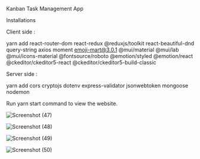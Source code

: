 Kanban Task Management App

Installations

Client side :

yarn add react-router-dom react-redux @reduxjs/toolkit react-beautiful-dnd query-string axios moment emoji-mart@3.0.1 @mui/material @mui/lab @mui/icons-material @fontsource/roboto @emotion/styled @emotion/react @ckeditor/ckeditor5-react @ckeditor/ckeditor5-build-classic

Server side :

yarn add cors cryptojs dotenv express-validator jsonwebtoken mongoose nodemon

Run yarn start command to view the website.

![Screenshot (47)](https://github.com/0username1/KB/assets/102278744/4ec18354-1b56-42b7-832f-36fc5c90606b)

![Screenshot (48)](https://github.com/0username1/KB/assets/102278744/bac82436-eb9b-4ed3-ab9b-4dc98002eabc)

![Screenshot (49)](https://github.com/0username1/KB/assets/102278744/09a5fd91-157c-4d54-8f68-c44f062a82eb)

![Screenshot (50)](https://github.com/0username1/KB/assets/102278744/70c77250-9e8a-4ff9-861b-79507469ed50)



 
